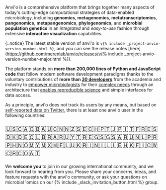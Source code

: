 Anvi'o is a comprehensive platform that brings together many aspects of today's cutting-edge computational strategies of data-enabled microbiology, including **genomics**, **metagenomics**, **metatranscriptomics**, **pangenomics**, **metapangenomics**, **phylogenomics**, and **microbial population genetics** in an *integrated* and *easy-to-use* fashion through extensive **interactive visualization** capabilities.

{:.notice}
The latest stable version of anvi'o is `v{% include _project-anvio-version-number.html %}`, and you can see the release notes [here](https://github.com/merenlab/anvio/releases/v{% include _project-anvio-version-number-major.html %}).

The platform stands on **more than 200,000 lines of Python and JavaScript code** that follow modern software development paradigms thanks to the voluntary contributions of **more than [30 developers](https://github.com/merenlab/anvio/blob/master/AUTHORS.txt)** from the academia and industry to [empower microbiologists](/testimonials/) for their [complex needs](https://github.com/merenlab/anvio/releases) through an architecture that [enables reproducible science](http://merenlab.org/2016/11/21/bacteroides-genome-variants/) and simple interfaces for data access.

As a principle, anvi'o does not track its users by any means, but based on [self-reported data on Twitter](https://twitter.com/merenbey/status/1218364014641786882), there is at least one anvi'o user in the following countries:

<p style="font-size: 16pt">  🇺🇸🇨🇦🇬🇧🇦🇺🇨🇳🇳🇿🇸🇪🇨🇭🇵🇹🇯🇵🇮🇹🇫🇷🇪🇸🇩🇰🇩🇪🇨🇱🇧🇷🇦🇷🇺🇾🇹🇷🇪🇬🇸🇬🇸🇦🇷🇺🇳🇱🇵🇷🇵🇭🇳🇴🇲🇾🇲🇽🇲🇫🇱🇺🇰🇷🇮🇳🇮🇱🇮🇪🇭🇰🇫🇮🇨🇼🇨🇷🇨🇴🇦🇹
</p>

We **welcome you** to join in our growing international community, and we look forward to hearing from you. Please share your concerns, ideas, and feature requests with the anvi'o community, or ask your questions on microbial 'omics on our {% include _slack_invitation_button.html %} group.
